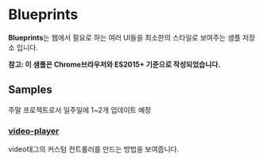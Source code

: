 # Blueprints

**Blueprints**는 웹에서 필요로 하는 여러 UI들을 최소한의 스타일로 보여주는 샘플 저장소 입니다.  

**참고: 이 샘플은 Chrome브라우저와 ES2015+ 기준으로 작성되었습니다.**

## Samples

주말 프로젝트로서 일주일에 1~2개 업데이트 예정

### [video-player](https://akustar.github.io/Blueprints/video-player/index.html)
video태그의 커스텀 컨트롤러를 만드는 방법을 보여줍니다.
